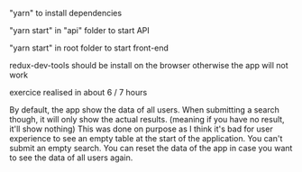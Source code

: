 "yarn" to install dependencies

"yarn start" in "api" folder to start API

"yarn start" in root folder to start front-end

redux-dev-tools should be install on the browser otherwise the app will not work

exercice realised in about 6 / 7 hours


By default, the app show the data of all users. When submitting a search though, it will only show the actual results. (meaning if you have no result, it'll show nothing)
This was done on purpose as I think it's bad for user experience to see an empty table at the start of the application.
You can't submit an empty search.
You can reset the data of the app in case you want to see the data of all users again.
